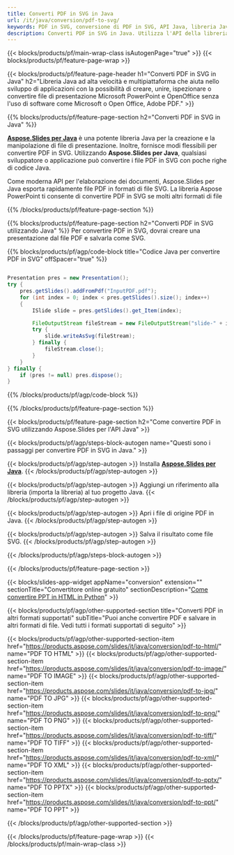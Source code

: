 ```yaml
---
title: Converti PDF in SVG in Java
url: /it/java/conversion/pdf-to-svg/
keywords: PDF in SVG, conversione di PDF in SVG, API Java, libreria Java, PDF, SVG
description: Converti PDF in SVG in Java. Utilizza l'API della libreria Java per convertire i file PDF in SVG
---
```


{{< blocks/products/pf/main-wrap-class isAutogenPage="true" >}}
{{< blocks/products/pf/feature-page-wrap >}}

{{< blocks/products/pf/feature-page-header h1="Converti PDF in SVG in Java" h2="Libreria Java ad alta velocità e multipiattaforma che aiuta nello sviluppo di applicazioni con la possibilità di creare, unire, ispezionare o convertire file di presentazione Microsoft PowerPoint e OpenOffice senza l'uso di software come Microsoft o Open Office, Adobe PDF." >}}

{{% blocks/products/pf/feature-page-section h2="Converti PDF in SVG in Java" %}}

[**Aspose.Slides per Java**](https://products.aspose.com/slides/it/java/) è una potente libreria Java per la creazione e la manipolazione di file di presentazione. Inoltre, fornisce modi flessibili per convertire PDF in SVG. Utilizzando **Aspose.Slides per Java**, qualsiasi sviluppatore o applicazione può convertire i file PDF in SVG con poche righe di codice Java.

Come moderna API per l'elaborazione dei documenti, Aspose.Slides per Java esporta rapidamente file PDF in formati di file SVG. La libreria Aspose PowerPoint ti consente di convertire PDF in SVG se molti altri formati di file

{{% /blocks/products/pf/feature-page-section %}}

{{% blocks/products/pf/feature-page-section  h2="Converti PDF in SVG utilizzando Java" %}}
Per convertire PDF in SVG, dovrai creare una presentazione dal file PDF e salvarla come SVG.

{{% blocks/products/pf/agp/code-block title="Codice Java per convertire PDF in SVG" offSpacer="true" %}}

```java

Presentation pres = new Presentation();
try {
    pres.getSlides().addFromPdf("InputPDF.pdf");
    for (int index = 0; index < pres.getSlides().size(); index++)
    {
        ISlide slide = pres.getSlides().get_Item(index);

        FileOutputStream fileStream = new FileOutputStream("slide-" + index + ".svg");
        try {
            slide.writeAsSvg(fileStream);
        } finally {
            fileStream.close();
        }
    }
} finally {
    if (pres != null) pres.dispose();
}
```


{{% /blocks/products/pf/agp/code-block %}}

{{% /blocks/products/pf/feature-page-section %}}

{{< blocks/products/pf/feature-page-section  h2="Come convertire PDF in SVG utilizzando Aspose.Slides per l'API Java" >}}

{{< blocks/products/pf/agp/steps-block-autogen name="Questi sono i passaggi per convertire PDF in SVG in Java." >}}

{{< blocks/products/pf/agp/step-autogen >}}
Installa [**Aspose.Slides per Java**](https://products.aspose.com/slides/it/java/).
{{< /blocks/products/pf/agp/step-autogen >}}

{{< blocks/products/pf/agp/step-autogen >}}
Aggiungi un riferimento alla libreria (importa la libreria) al tuo progetto Java.
{{< /blocks/products/pf/agp/step-autogen >}}

{{< blocks/products/pf/agp/step-autogen >}}
Apri i file di origine PDF in Java.
{{< /blocks/products/pf/agp/step-autogen >}}

{{< blocks/products/pf/agp/step-autogen >}}
Salva il risultato come file SVG.
{{< /blocks/products/pf/agp/step-autogen >}}

{{< /blocks/products/pf/agp/steps-block-autogen >}}

{{< /blocks/products/pf/feature-page-section >}}

{{< blocks/slides-app-widget  appName="conversion" extension="" sectionTitle="Convertitore online gratuito" sectionDescription="[Come convertire PPT in HTML in Python](https://products.aspose.com/slides/it/python-net/conversion/ppt-to-html/)" >}}

{{< blocks/products/pf/agp/other-supported-section title="Converti PDF in altri formati supportati" subTitle="Puoi anche convertire PDF e salvare in altri formati di file. Vedi tutti i formati supportati di seguito" >}}

{{< blocks/products/pf/agp/other-supported-section-item href="https://products.aspose.com/slides/it/java/conversion/pdf-to-html/" name="PDF TO HTML" >}}
{{< blocks/products/pf/agp/other-supported-section-item href="https://products.aspose.com/slides/it/java/conversion/pdf-to-image/" name="PDF TO IMAGE" >}}
{{< blocks/products/pf/agp/other-supported-section-item href="https://products.aspose.com/slides/it/java/conversion/pdf-to-jpg/" name="PDF TO JPG" >}}
{{< blocks/products/pf/agp/other-supported-section-item href="https://products.aspose.com/slides/it/java/conversion/pdf-to-png/" name="PDF TO PNG" >}}
{{< blocks/products/pf/agp/other-supported-section-item href="https://products.aspose.com/slides/it/java/conversion/pdf-to-tiff/" name="PDF TO TIFF" >}}
{{< blocks/products/pf/agp/other-supported-section-item href="https://products.aspose.com/slides/it/java/conversion/pdf-to-xml/" name="PDF TO XML" >}}
{{< blocks/products/pf/agp/other-supported-section-item href="https://products.aspose.com/slides/it/java/conversion/pdf-to-pptx/" name="PDF TO PPTX" >}}
{{< blocks/products/pf/agp/other-supported-section-item href="https://products.aspose.com/slides/it/java/conversion/pdf-to-ppt/" name="PDF TO PPT" >}}


{{< /blocks/products/pf/agp/other-supported-section >}}

{{< /blocks/products/pf/feature-page-wrap >}}
{{< /blocks/products/pf/main-wrap-class >}}